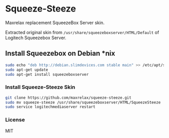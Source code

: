 Squeeze-Steeze
==============

Maxrelax replacement SqueezeBox Server skin.

Extracted original skin from `/usr/share/squeezeboxserver/HTML/Default` of Logitech Squeezebox Server.

## Install Squeezebox on Debian *nix

```bash
sudo echo "deb http://debian.slimdevices.com stable main" >> /etc/apt/sources.list
sudo apt-get update
sudo apt-get install squeezeboxserver
```

### Install Squeeze-Steeze Skin

```bash
git clone https://github.com/maxrelax/squeeze-steeze.git
sudo mv squeeze-steeze /usr/share/squeezeboxserver/HTML/SqueezeSteeze
sudo service logitechmediaserver restart
```

### License

MIT
